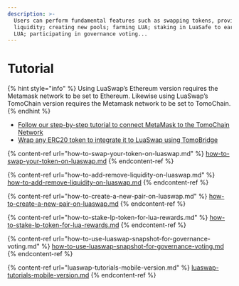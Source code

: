 ```yaml
---
description: >-
  Users can perform fundamental features such as swapping tokens, providing
  liquidity; creating new pools; farming LUA; staking in LuaSafe to earn more
  LUA; participating in governance voting...
---
```


# Tutorial

{% hint style="info" %}
Using LuaSwap’s Ethereum version requires the Metamask network to be set to Ethereum. Likewise using LuaSwap’s TomoChain version requires the Metamask network to be set to TomoChain.&#x20;
{% endhint %}

* [Follow our step-by-step tutorial to connect MetaMask to the TomoChain Network](../../general/how-to-connect-to-tomochain-network/)
* [Wrap any ERC20 token to integrate it to LuaSwap using TomoBridge](broken-reference)

{% content-ref url="how-to-swap-your-token-on-luaswap.md" %}
[how-to-swap-your-token-on-luaswap.md](how-to-swap-your-token-on-luaswap.md)
{% endcontent-ref %}

{% content-ref url="how-to-add-remove-liquidity-on-luaswap.md" %}
[how-to-add-remove-liquidity-on-luaswap.md](how-to-add-remove-liquidity-on-luaswap.md)
{% endcontent-ref %}

{% content-ref url="how-to-create-a-new-pair-on-luaswap.md" %}
[how-to-create-a-new-pair-on-luaswap.md](how-to-create-a-new-pair-on-luaswap.md)
{% endcontent-ref %}

{% content-ref url="how-to-stake-lp-token-for-lua-rewards.md" %}
[how-to-stake-lp-token-for-lua-rewards.md](how-to-stake-lp-token-for-lua-rewards.md)
{% endcontent-ref %}

{% content-ref url="how-to-use-luaswap-snapshot-for-governance-voting.md" %}
[how-to-use-luaswap-snapshot-for-governance-voting.md](how-to-use-luaswap-snapshot-for-governance-voting.md)
{% endcontent-ref %}

{% content-ref url="luaswap-tutorials-mobile-version.md" %}
[luaswap-tutorials-mobile-version.md](luaswap-tutorials-mobile-version.md)
{% endcontent-ref %}

